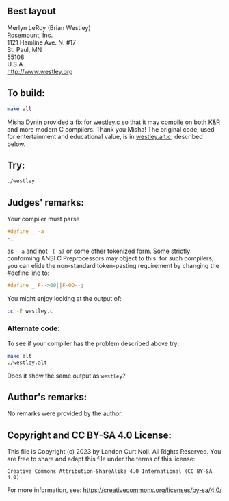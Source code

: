## Best layout

Merlyn LeRoy (Brian Westley)  
Rosemount, Inc.  
1121 Hamline Ave. N. #17  
St. Paul, MN    
55108  
U.S.A.  
<http://www.westley.org>  

## To build:

```sh
make all
```

Misha Dynin provided a fix for [westley.c](westley.c) so that it may compile on 
both K&R and more modern C compilers. Thank you Misha! The original code, used
for entertainment and educational value, is in [westley.alt.c](westley.alt.c),
described below.

## Try:

```sh
./westley
```

## Judges' remarks:

Your compiler must parse

```c
#define _ -a
-_
```

as `--a` and not `-(-a)` or some other tokenized form.  Some strictly
conforming ANSI C Preprocessors may object to this: for such
compilers, you can elide the non-standard token-pasting requirement
by changing the #define line to:

```c
#define _ F-->00||F-OO--;
```

You might enjoy looking at the output of:

```sh
cc -E westley.c
```

### Alternate code:

To see if your compiler has the problem described above try:

```sh
make alt
./westley.alt
```

Does it show the same output as `westley`?


## Author's remarks:

No remarks were provided by the author.



## Copyright and CC BY-SA 4.0 License:

This file is Copyright (c) 2023 by Landon Curt Noll.  All Rights Reserved.
You are free to share and adapt this file under the terms of this license:

    Creative Commons Attribution-ShareAlike 4.0 International (CC BY-SA 4.0)

For more information, see: https://creativecommons.org/licenses/by-sa/4.0/
